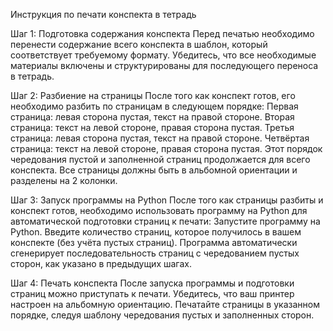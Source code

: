 Инструкция по печати конспекта в тетрадь

Шаг 1: Подготовка содержания конспекта
Перед печатью необходимо перенести содержание всего конспекта в шаблон, который соответствует требуемому формату. Убедитесь, что все необходимые материалы включены и структурированы для последующего переноса в тетрадь.

Шаг 2: Разбиение на страницы
После того как конспект готов, его необходимо разбить по страницам в следующем порядке:
Первая страница: левая сторона пустая, текст на правой стороне.
Вторая страница: текст на левой стороне, правая сторона пустая.
Третья страница: левая сторона пустая, текст на правой стороне.
Четвёртая страница: текст на левой стороне, правая сторона пустая.
Этот порядок чередования пустой и заполненной страниц продолжается для всего конспекта. Все страницы должны быть в альбомной ориентации и разделены на 2 колонки.

Шаг 3: Запуск программы на Python
После того как страницы разбиты и конспект готов, необходимо использовать программу на Python для автоматической подготовки страниц к печати:
Запустите программу на Python.
Введите количество страниц, которое получилось в вашем конспекте (без учёта пустых страниц).
Программа автоматически сгенерирует последовательность страниц с чередованием пустых сторон, как указано в предыдущих шагах.

Шаг 4: Печать конспекта
После запуска программы и подготовки страниц можно приступать к печати. Убедитесь, что ваш принтер настроен на альбомную ориентацию. Печатайте страницы в указанном порядке, следуя шаблону чередования пустых и заполненных сторон.
